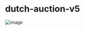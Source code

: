 # dutch-auction-v5

![image](https://github.com/HarshitPrajapatineu/dutch-auction-v5/assets/113490678/b3f495e1-aed6-4b9b-8128-86fffcd37416)
